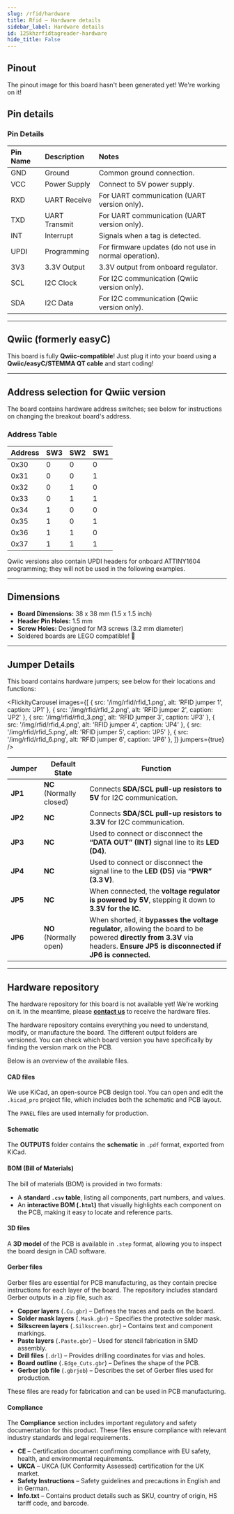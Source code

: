 ```yaml
---  
slug: /rfid/hardware  
title: Rfid – Hardware details
sidebar_label: Hardware details
id: 125khzrfidtagreader-hardware  
hide_title: False  
---
```


## Pinout

<ErrorBox>The pinout image for this board hasn't been generated yet! We're working on it!</ErrorBox>

## Pin details

### Pin Details

| Pin Name | Description       | Notes                                                |
|:---------|:------------------|:------------------------------------------------------|
| GND      | Ground            | Common ground connection.                            |
| VCC      | Power Supply      | Connect to 5V power supply.                          |
| RXD      | UART Receive      | For UART communication (UART version only).          |
| TXD      | UART Transmit     | For UART communication (UART version only).          |
| INT      | Interrupt         | Signals when a tag is detected.   |
| UPDI     | Programming       | For firmware updates (do not use in normal operation). |
| 3V3      | 3.3V Output       | 3.3V output from onboard regulator.                  |
| SCL      | I2C Clock         | For I2C communication (Qwiic version only).            |
| SDA      | I2C Data          | For I2C communication (Qwiic version only).            |

---

## Qwiic (formerly easyC)

<CenteredImage src="/img/easyc_transparent.png" alt="EasyC/qwiic cable" width="550px" />
 
<InfoBox> This board is fully **Qwiic-compatible**! Just plug it into your board using a **Qwiic/easyC/STEMMA QT cable** and start coding! </InfoBox>

<QuickLink 
  title="Qwiic (formerly easyC) details and specifications" 
  description="Learn about hardware specifications, compatibility, and usage of the Qwiic connector." 
  url="/qwiic" 
/>

---

## Address selection for Qwiic version

The board contains hardware address switches; see below for instructions on changing the breakout board's address.

<CenteredImage src="/img/rfid/RFID_switch.png" alt="ADDR" width="550px" />

### Address Table

| Address | SW3 | SW2 | SW1 |
|---------|----|----|----|
| 0x30    | 0  | 0  | 0  |
| 0x31    | 0  | 0  | 1  |
| 0x32    | 0  | 1  | 0  |
| 0x33    | 0  | 1  | 1  |
| 0x34    | 1  | 0  | 0  |
| 0x35    | 1  | 0  | 1  |
| 0x36    | 1  | 1  | 0  |
| 0x37    | 1  | 1  | 1  |

<InfoBox>Qwiic versions also contain UPDI headers for onboard ATTINY1604 programming; they will not be used in the following examples.</InfoBox>

---

## Dimensions

- **Board Dimensions:** 38 x 38 mm (1.5 x 1.5 inch) 
- **Header Pin Holes:** 1.5 mm  
- **Screw Holes:** Designed for M3 screws (3.2 mm diameter)  
- Soldered boards are LEGO compatible! 🧱 

---

## Jumper Details

This board contains hardware jumpers; see below for their locations and functions:

<FlickityCarousel
  images={[
    { src: '/img/rfid/rfid_1.png', alt: 'RFID jumper 1', caption: 'JP1' },
    { src: '/img/rfid/rfid_2.png', alt: 'RFID jumper 2', caption: 'JP2' },
    { src: '/img/rfid/rfid_3.png', alt: 'RFID jumper 3', caption: 'JP3' },
    { src: '/img/rfid/rfid_4.png', alt: 'RFID jumper 4', caption: 'JP4' },
    { src: '/img/rfid/rfid_5.png', alt: 'RFID jumper 5', caption: 'JP5' },
    { src: '/img/rfid/rfid_6.png', alt: 'RFID jumper 6', caption: 'JP6' },
  ]}
  jumpers={true}
/>

| Jumper  | Default State            | Function                                                                                                      |
| ------- | ------------------------ | ------------------------------------------------------------------------------------------------------------- |
| **JP1** | **NC** (Normally closed) | Connects **SDA/SCL pull-up resistors to 5V** for I2C communication.                                             |
| **JP2** | **NC**                   | Connects **SDA/SCL pull-up resistors to 3.3V** for I2C communication.                                             |
| **JP3** | **NC**                   | Used to connect or disconnect the **“DATA OUT” (INT)** signal line to its **LED (D4)**.                           |
| **JP4** | **NC**                   | Used to connect or disconnect the signal line to the **LED (D5)** via **“PWR” (3.3 V)**.                          |
| **JP5** | **NC**                   | When connected, the **voltage regulator is powered by 5V**, stepping it down to **3.3V for the IC**.              |
| **JP6** | **NO** (Normally open)   | When shorted, it **bypasses the voltage regulator**, allowing the board to be powered **directly from 3.3V** via headers. **Ensure JP5 is disconnected if JP6 is connected.** |

---

## Hardware repository

<WarningBox>The hardware repository for this board is not available yet! We're working on it. In the meantime, please [**contact us**](https://soldered.com/contact/) to receive the hardware files.</WarningBox>

The hardware repository contains everything you need to understand, modify, or manufacture the board. The different output folders are versioned. You can check which board version you have specifically by finding the version mark on the PCB.

Below is an overview of the available files.  

#### CAD files

We use KiCad, an open-source PCB design tool. You can open and edit the `.kicad_pro` project file, which includes both the schematic and PCB layout.  

The `PANEL` files are used internally for production.  

#### Schematic

The **OUTPUTS** folder contains the **schematic** in `.pdf` format, exported from KiCad.

#### BOM (Bill of Materials)

The bill of materials (BOM) is provided in two formats:  

- A **standard `.csv` table**, listing all components, part numbers, and values.  
- An **interactive BOM (`.html`)** that visually highlights each component on the PCB, making it easy to locate and reference parts.  

#### 3D files

A **3D model** of the PCB is available in `.step` format, allowing you to inspect the board design in CAD software.  

#### Gerber files 

Gerber files are essential for PCB manufacturing, as they contain precise instructions for each layer of the board. The repository includes standard Gerber outputs in a .zip file, such as:  

- **Copper layers** (`.Cu.gbr`) – Defines the traces and pads on the board.  
- **Solder mask layers** (`.Mask.gbr`) – Specifies the protective solder mask.  
- **Silkscreen layers** (`.Silkscreen.gbr`) – Contains text and component markings.  
- **Paste layers** (`.Paste.gbr`) – Used for stencil fabrication in SMD assembly.  
- **Drill files** (`.drl`) – Provides drilling coordinates for vias and holes.  
- **Board outline** (`.Edge_Cuts.gbr`) – Defines the shape of the PCB.  
- **Gerber job file** (`.gbrjob`) – Describes the set of Gerber files used for production.  

These files are ready for fabrication and can be used in PCB manufacturing.

#### Compliance

The **Compliance** section includes important regulatory and safety documentation for this product. These files ensure compliance with relevant industry standards and legal requirements.  

- **CE** – Certification document confirming compliance with EU safety, health, and environmental requirements.  
- **UKCA** – UKCA (UK Conformity Assessed) certification for the UK market.  
- **Safety Instructions** – Safety guidelines and precautions in English and in German.
- **Info.txt** – Contains product details such as SKU, country of origin, HS tariff code, and barcode.